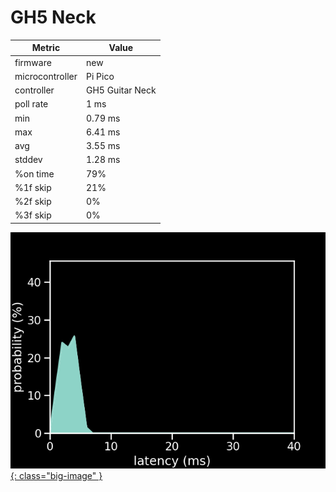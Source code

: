 # GH5 Neck

| Metric          | Value           |
| --------------- | --------------- |
| firmware        | new             |
| microcontroller | Pi Pico         |
| controller      | GH5 Guitar Neck |
| poll rate       | 1 ms            |
| min             | 0.79 ms         |
| max             | 6.41 ms         |
| avg             | 3.55 ms         |
| stddev          | 1.28 ms         |
| %on time        | 79%             |
| %1f skip        | 21%             |
| %2f skip        | 0%              |
| %3f skip        | 0%              |

[![Graph](/assets/images/results/gh5_neck_direct_santroller.png){: class="big-image" }](/assets/images/results/gh5_neck_direct_santroller.png)
